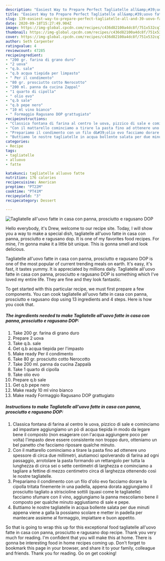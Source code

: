 ```yaml
---
description: "Easiest Way to Prepare Perfect Tagliatelle all&amp;#39;uovo fatte in casa con panna, prosciutto e ragusano DOP"
title: "Easiest Way to Prepare Perfect Tagliatelle all&amp;#39;uovo fatte in casa con panna, prosciutto e ragusano DOP"
slug: 139-easiest-way-to-prepare-perfect-tagliatelle-all-and-39-uovo-fatte-in-casa-con-panna-prosciutto-e-ragusano-dop
date: 2020-09-18T15:27:49.904Z
image: https://img-global.cpcdn.com/recipes/c436d82100a4dc8f/751x532cq70/tagliatelle-alluovo-fatte-in-casa-con-panna-prosciutto-e-ragusano-dop-recipe-main-photo.jpg
thumbnail: https://img-global.cpcdn.com/recipes/c436d82100a4dc8f/751x532cq70/tagliatelle-alluovo-fatte-in-casa-con-panna-prosciutto-e-ragusano-dop-recipe-main-photo.jpg
cover: https://img-global.cpcdn.com/recipes/c436d82100a4dc8f/751x532cq70/tagliatelle-alluovo-fatte-in-casa-con-panna-prosciutto-e-ragusano-dop-recipe-main-photo.jpg
author: Seth Carpenter
ratingvalue: 4
reviewcount: 47285
recipeingredient:
- "200 gr. farina di grano duro"
- "2 uova"
- "q.b. sale"
- "q.b acqua tiepida per limpasto"
- " Per il condimento"
- "80 gr. prosciutto cotto Nerocotto"
- "200 ml. panna da cucina Zappal"
- "1 quarto di cipolla"
- " olio evo"
- "q.b sale"
- "q.b pepe nero"
- "10 ml vino bianco"
- " Formaggio Ragusano DOP grattugiato"
recipeinstructions:
- "Classica fontana di farina al centro le uova, pizzico di sale e cominciamo ad impastare aggiungiamo un pò di acqua tiepida in modo da legare bene il composto (non esagerare con l&#39;acqua aggiungere poco per volta) l&#39;impasto deve essere consistente non troppo duro, otteniamo un bel panetto che facciamo riposare qualche minuto."
- "Con il mattarello cominciamo a tirare la pasta fino ad ottenere uno spessore di circa due millimetri, aiutiamoci spolverando di farina ad ogni passaggio, arrotolare la pasta formando un rettangolo per tutta la lunghezza di circa sei o sette centimetri di larghezza e cominciamo a tagliare a fettine di mezzo centimetro circa di larghezza ottenendo così le nostre tagliatelle."
- "Prepariamo il condimento con un filo d&#39;olio evo facciamo dorare la cipolla tritata finemente in una padella, appena dorata aggiungiamo il prosciutto tagliato a striscioline sottili (quasi come le tagliatelle) facciamo sfumare con il vino, aggiungiamo la panna mescoliamo bene il composto per qualche minuto aggiustiamo di sale e pepe."
- "Buttiamo le nostre tagliatelle in acqua bollente salata per due minuti appena viene a galla la possiamo scolare e metter in padella per mantecare assieme al formaggio, impiattare e buon appetito."
categories:
- Recipe
tags:
- tagliatelle
- alluovo
- fatte

katakunci: tagliatelle alluovo fatte 
nutrition: 176 calories
recipecuisine: American
preptime: "PT22M"
cooktime: "PT41M"
recipeyield: "3"
recipecategory: Dessert

---
```



![Tagliatelle all&#39;uovo fatte in casa con panna, prosciutto e ragusano DOP](https://img-global.cpcdn.com/recipes/c436d82100a4dc8f/751x532cq70/tagliatelle-alluovo-fatte-in-casa-con-panna-prosciutto-e-ragusano-dop-recipe-main-photo.jpg)

Hello everybody, it's Drew, welcome to our recipe site. Today, I will show you a way to make a special dish, tagliatelle all&#39;uovo fatte in casa con panna, prosciutto e ragusano dop. It is one of my favorites food recipes. For mine, I'm gonna make it a little bit unique. This is gonna smell and look delicious.

Tagliatelle all&#39;uovo fatte in casa con panna, prosciutto e ragusano DOP is one of the most popular of current trending meals on earth. It's easy, it's fast, it tastes yummy. It is appreciated by millions daily. Tagliatelle all&#39;uovo fatte in casa con panna, prosciutto e ragusano DOP is something which I've loved my entire life. They are fine and they look fantastic.




To get started with this particular recipe, we must first prepare a few components. You can cook tagliatelle all&#39;uovo fatte in casa con panna, prosciutto e ragusano dop using 13 ingredients and 4 steps. Here is how you cook that.

<!--inarticleads1-->

##### The ingredients needed to make Tagliatelle all&#39;uovo fatte in casa con panna, prosciutto e ragusano DOP:

1. Take 200 gr. farina di grano duro
1. Prepare 2 uova
1. Take q.b. sale
1. Get q.b acqua tiepida per l&#39;impasto
1. Make ready  Per il condimento
1. Take 80 gr. prosciutto cotto Nerocotto
1. Take 200 ml. panna da cucina Zappalà
1. Take 1 quarto di cipolla
1. Take  olio evo
1. Prepare q.b sale
1. Get q.b pepe nero
1. Make ready 10 ml vino bianco
1. Make ready  Formaggio Ragusano DOP grattugiato




<!--inarticleads2-->

##### Instructions to make Tagliatelle all&#39;uovo fatte in casa con panna, prosciutto e ragusano DOP:

1. Classica fontana di farina al centro le uova, pizzico di sale e cominciamo ad impastare aggiungiamo un pò di acqua tiepida in modo da legare bene il composto (non esagerare con l&#39;acqua aggiungere poco per volta) l&#39;impasto deve essere consistente non troppo duro, otteniamo un bel panetto che facciamo riposare qualche minuto.
1. Con il mattarello cominciamo a tirare la pasta fino ad ottenere uno spessore di circa due millimetri, aiutiamoci spolverando di farina ad ogni passaggio, arrotolare la pasta formando un rettangolo per tutta la lunghezza di circa sei o sette centimetri di larghezza e cominciamo a tagliare a fettine di mezzo centimetro circa di larghezza ottenendo così le nostre tagliatelle.
1. Prepariamo il condimento con un filo d&#39;olio evo facciamo dorare la cipolla tritata finemente in una padella, appena dorata aggiungiamo il prosciutto tagliato a striscioline sottili (quasi come le tagliatelle) facciamo sfumare con il vino, aggiungiamo la panna mescoliamo bene il composto per qualche minuto aggiustiamo di sale e pepe.
1. Buttiamo le nostre tagliatelle in acqua bollente salata per due minuti appena viene a galla la possiamo scolare e metter in padella per mantecare assieme al formaggio, impiattare e buon appetito.




So that is going to wrap this up for this exceptional food tagliatelle all&#39;uovo fatte in casa con panna, prosciutto e ragusano dop recipe. Thank you very much for reading. I'm confident that you will make this at home. There is gonna be interesting food in home recipes coming up. Don't forget to bookmark this page in your browser, and share it to your family, colleague and friends. Thank you for reading. Go on get cooking!
